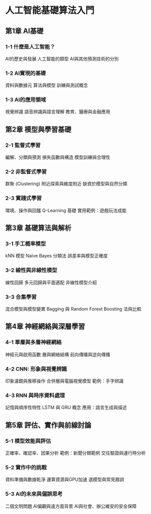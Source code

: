 # 人工智能基礎算法入門

## 第1章 AI基礎

### 1-1 什麼是人工智能？
AI的歷史與發展
人工智能的類型
AI與其他預測技術的分別

### 1-2 AI實現的基礎
資料與數據元
算法與模型
訓練與測試概念

### 1-3 AI的應用領域
視覺辨識
語音辨識與語言理解
教育、醫療與金融應用

## 第2章 模型與學習基礎

### 2-1 監督式學習
編解、分類與預測
損失函數與構造
模型訓練與合理性

### 2-2 非監督式學習
群聚 (Clustering)
附近探索與維度附近
缺資於模型與自然分類

### 2-3 實踐式學習
環境、操作與回饈
Q-Learning 基礎
實用範例：遊戲玩法成能

## 第3章 基礎算法與解析

### 3-1 手工概率模型
kNN 模型
Naive Bayes 分類法
誤差率與模型正確度

### 3-2 線性與非線性模型
線性回歸
多元回歸與平面適配
非線性模型介紹

### 3-3 合集學習
混合模型與模型變異
Bagging 與 Random Forest
Boosting 法與比較

## 第4章 神經網絡與深層學習

### 4-1 單層與多層神經網絡
神經元與啟用函數
層與網絡結構
前向傳播與逆向傳播

### 4-2 CNN: 形象與視覺辨識
印象濾鏡與推移操作
合併層與電腦視覺模型
範例：手字辨識

### 4-3 RNN 與時序資料處理
記憶與順序性特性
LSTM 與 GRU 概念
應用：語言生成與描述

## 第5章 評估、實作與前線討論

### 5-1 模型效能與評估
正確率、確認率、因果分析
範例：新聞分類範例
交往驗證與運行時分析

### 5-2 實作中的挑戰
資料準備與數據乾淨
運算資源與GPU加速
選模型與常見錯誤

### 5-3 AI的未來與偏誤思考
二個文明問題
AI偏觀與違方面背景
AI與社會、辦公維安的安全保障

